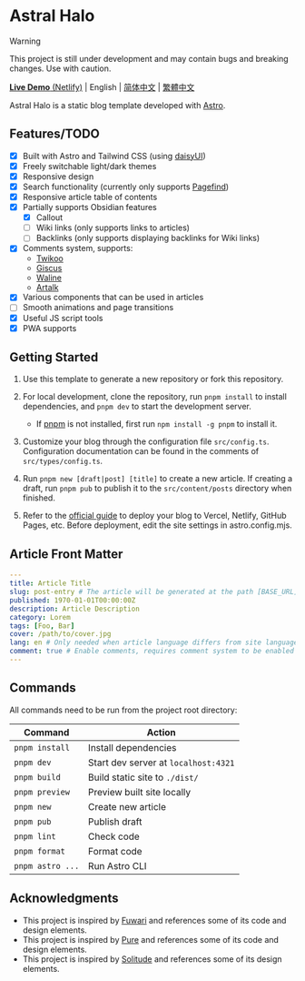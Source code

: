 # Astral Halo

> [!WARNING]
> This project is still under development and may contain bugs and breaking changes. Use with caution.

[**Live Demo** (Netlify)](https://astral-halo.netlify.app/) | English | [简体中文](README.zh-CN.md) | [繁體中文](README.zh-TW.md)

Astral Halo is a static blog template developed with [Astro](https://astro.build).

## Features/TODO

- [x] Built with Astro and Tailwind CSS (using [daisyUI](https://daisyui.com/?lang=en))
- [x] Freely switchable light/dark themes
- [x] Responsive design
- [x] Search functionality (currently only supports [Pagefind](https://pagefind.app/))
- [x] Responsive article table of contents
- [x] Partially supports Obsidian features
  - [x] Callout
  - [ ] Wiki links (only supports links to articles)
  - [ ] Backlinks (only supports displaying backlinks for Wiki links)
- [x] Comments system, supports:
  - [Twikoo](https://twikoo.js.org/en/)
  - [Giscus](https://giscus.app/en/)
  - [Waline](https://waline.js.org/en/)
  - [Artalk](https://artalk.js.org/?lng=en)
- [x] Various components that can be used in articles
- [ ] Smooth animations and page transitions
- [x] Useful JS script tools
- [x] PWA supports

## Getting Started

1. Use this template to generate a new repository or fork this repository.
2. For local development, clone the repository, run `pnpm install` to install dependencies, and `pnpm dev` to start the development server.

   - If [pnpm](https://pnpm.io/) is not installed, first run `npm install -g pnpm` to install it.

3. Customize your blog through the configuration file `src/config.ts`. Configuration documentation can be found in the comments of `src/types/config.ts`.
4. Run `pnpm new [draft|post] [title]` to create a new article. If creating a draft, run `pnpm pub` to publish it to the `src/content/posts` directory when finished.
5. Refer to the [official guide](https://docs.astro.build/en/guides/deploy/) to deploy your blog to Vercel, Netlify, GitHub Pages, etc. Before deployment, edit the site settings in astro.config.mjs.

## Article Front Matter

```yaml
---
title: Article Title
slug: post-entry # The article will be generated at the path [BASE_URL]/posts/post-entry/
published: 1970-01-01T00:00:00Z
description: Article Description
category: Lorem
tags: [Foo, Bar]
cover: /path/to/cover.jpg
lang: en # Only needed when article language differs from site language in `config.ts`
comment: true # Enable comments, requires comment system to be enabled and configured in `config.ts`
---
```

## Commands

All commands need to be run from the project root directory:

| Command          | Action                               |
| ---------------- | ------------------------------------ |
| `pnpm install`   | Install dependencies                 |
| `pnpm dev`       | Start dev server at `localhost:4321` |
| `pnpm build`     | Build static site to `./dist/`       |
| `pnpm preview`   | Preview built site locally           |
| `pnpm new`       | Create new article                   |
| `pnpm pub`       | Publish draft                        |
| `pnpm lint`      | Check code                           |
| `pnpm format`    | Format code                          |
| `pnpm astro ...` | Run Astro CLI                        |

## Acknowledgments

- This project is inspired by [Fuwari](https://github.com/saicaca/fuwari) and references some of its code and design elements.
- This project is inspired by [Pure](https://github.com/cworld1/astro-theme-pure) and references some of its code and design elements.
- This project is inspired by [Solitude](https://github.com/everfu/hexo-theme-solitude) and references some of its design elements.
